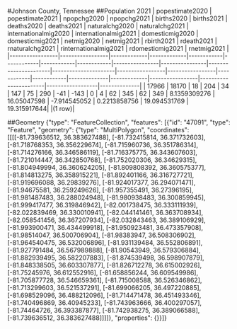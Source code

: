 #Johnson County, Tennessee
##Population 2021
| popestimate2020 | popestimate2021 | npopchg2020 | npopchg2021 | births2020 | births2021 | deaths2020 | deaths2021 | naturalchg2020 | naturalchg2021 | internationalmig2020 | internationalmig2021 | domesticmig2020 | domesticmig2021 | netmig2020 | netmig2021 |  rbirth2021  | rdeath2021  | rnaturalchg2021 | rinternationalmig2021 | rdomesticmig2021 | rnetmig2021  |
|-----------------|-----------------|-------------|-------------|------------|------------|------------|------------|----------------|----------------|----------------------|----------------------|-----------------|-----------------|------------|------------|--------------|-------------|-----------------|-----------------------|------------------|--------------|
| 17966           | 18170           | 18          | 204         | 34         | 147        | 75         | 290        | -41            | -143           | 0                    | 4                    | 62              | 345             | 62         | 349        | 8.1359309276 | 16.05047598 | -7.914545052    | 0.2213858756          | 19.094531769     | 19.315917644|
|(1 row)|

##Geometry
{"type": "FeatureCollection", "features": [{"id": "47091", "type": "Feature", "geometry": {"type": "MultiPolygon", "coordinates": [[[[-81.739636512, 36.383627488], [-81.732415814, 36.371732603], [-81.718768353, 36.356229674], [-81.715960736, 36.351786314], [-81.714276166, 36.346586119], [-81.716375775, 36.343607603], [-81.721014447, 36.342850768], [-81.752020306, 36.34629315], [-81.804949994, 36.360624205], [-81.809808392, 36.360575377], [-81.814813275, 36.358915221], [-81.892401166, 36.316727721], [-81.919696088, 36.29839276], [-81.924017377, 36.294071471], [-81.94675581, 36.259249626], [-81.957355491, 36.27396195], [-81.981487483, 36.288024948], [-81.980938483, 36.300859945], [-81.999417477, 36.319846942], [-82.001738475, 36.333111939], [-82.022839469, 36.330010941], [-82.044141461, 36.363708934], [-82.058541456, 36.367207934], [-82.032843463, 36.389106929], [-81.993900471, 36.434499918], [-81.950923481, 36.473357908], [-81.98514047, 36.500706904], [-81.98383947, 36.508306902], [-81.964540475, 36.532006896], [-81.931139484, 36.552806891], [-81.927791484, 36.567989888], [-81.90543949, 36.579306884], [-81.882939495, 36.582207883], [-81.874539498, 36.598907879], [-81.848338505, 36.603307877], [-81.826712278, 36.615002926], [-81.75245976, 36.612552916], [-81.658856244, 36.609549986], [-81.705877728, 36.546659361], [-81.715008588, 36.526346862], [-81.713299603, 36.521537291], [-81.699066205, 36.497220885], [-81.698529096, 36.488212096], [-81.714471478, 36.451493346], [-81.740496869, 36.40945233], [-81.743963666, 36.400297057], [-81.74464726, 36.393387877], [-81.742938275, 36.389066588], [-81.739636512, 36.383627488]]]]}, "properties": {}}]}
